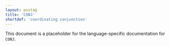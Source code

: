 ```yaml
---
layout: postag
title: 'CONJ'
shortdef: 'coordinating conjunction'
---
```


This document is a placeholder for the language-specific documentation
for `CONJ`.